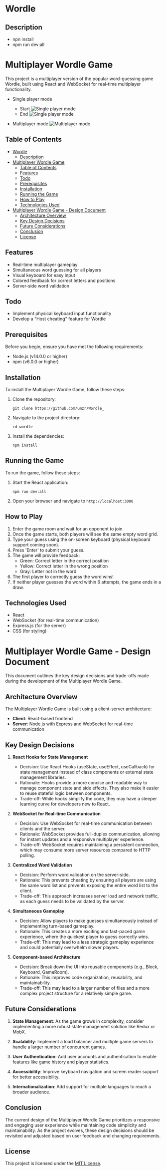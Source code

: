 # Wordle

## Description

- npn install
- npm run dev:all

# Multiplayer Wordle Game

This project is a multiplayer version of the popular word-guessing game Wordle, built using React and WebSocket for real-time multiplayer functionality.

- Single player mode

  - Start
    ![Single player mode](./image/single.gif)
  - End
    ![Single player mode](./image/single_end.gif)

- Multiplayer mode
  ![Multiplayer mode](./image/multi.gif)

## Table of Contents

- [Wordle](#wordle)
  - [Description](#description)
- [Multiplayer Wordle Game](#multiplayer-wordle-game)
  - [Table of Contents](#table-of-contents)
  - [Features](#features)
  - [Todo](#todo)
  - [Prerequisites](#prerequisites)
  - [Installation](#installation)
  - [Running the Game](#running-the-game)
  - [How to Play](#how-to-play)
  - [Technologies Used](#technologies-used)
- [Multiplayer Wordle Game - Design Document](#multiplayer-wordle-game---design-document)
  - [Architecture Overview](#architecture-overview)
  - [Key Design Decisions](#key-design-decisions)
  - [Future Considerations](#future-considerations)
  - [Conclusion](#conclusion)
  - [License](#license)

## Features

- Real-time multiplayer gameplay
- Simultaneous word guessing for all players
- Visual keyboard for easy input
- Colored feedback for correct letters and positions
- Server-side word validation

## Todo

- Implement physical keyboard input functionality
- Develop a "Host cheating" feature for Wordle

## Prerequisites

Before you begin, ensure you have met the following requirements:

- Node.js (v14.0.0 or higher)
- npm (v6.0.0 or higher)

## Installation

To install the Multiplayer Wordle Game, follow these steps:

1. Clone the repository:

   ```
   git clone https://github.com/umzr/Wordle_
   ```

2. Navigate to the project directory:

   ```
   cd wordle
   ```

3. Install the dependencies:
   ```
   npm install
   ```

## Running the Game

To run the game, follow these steps:

1. Start the React application:

   ```
   npm run dev:all
   ```

2. Open your browser and navigate to `http://localhost:3000`

## How to Play

1. Enter the game room and wait for an opponent to join.
2. Once the game starts, both players will see the same empty word grid.
3. Type your guess using the on-screen keyboard (physical keyboard support coming soon).
4. Press 'Enter' to submit your guess.
5. The game will provide feedback:
   - Green: Correct letter in the correct position
   - Yellow: Correct letter in the wrong position
   - Gray: Letter not in the word
6. The first player to correctly guess the word wins!
7. If neither player guesses the word within 6 attempts, the game ends in a draw.

## Technologies Used

- React
- WebSocket (for real-time communication)
- Express.js (for the server)
- CSS (for styling)

# Multiplayer Wordle Game - Design Document

This document outlines the key design decisions and trade-offs made during the development of the Multiplayer Wordle Game.

## Architecture Overview

The Multiplayer Wordle Game is built using a client-server architecture:

- **Client**: React-based frontend
- **Server**: Node.js with Express and WebSocket for real-time communication

## Key Design Decisions

1. **React Hooks for State Management**

   - Decision: Use React Hooks (useState, useEffect, useCallback) for state management instead of class components or external state management libraries.
   - Rationale: Hooks provide a more concise and readable way to manage component state and side effects. They also make it easier to reuse stateful logic between components.
   - Trade-off: While hooks simplify the code, they may have a steeper learning curve for developers new to React.

2. **WebSocket for Real-time Communication**

   - Decision: Use WebSocket for real-time communication between clients and the server.
   - Rationale: WebSocket provides full-duplex communication, allowing for instant updates and a responsive multiplayer experience.
   - Trade-off: WebSocket requires maintaining a persistent connection, which may consume more server resources compared to HTTP polling.

3. **Centralized Word Validation**

   - Decision: Perform word validation on the server-side.
   - Rationale: This prevents cheating by ensuring all players are using the same word list and prevents exposing the entire word list to the client.
   - Trade-off: This approach increases server load and network traffic, as each guess needs to be validated by the server.

4. **Simultaneous Gameplay**

   - Decision: Allow players to make guesses simultaneously instead of implementing turn-based gameplay.
   - Rationale: This creates a more exciting and fast-paced game experience, where the quickest player to guess correctly wins.
   - Trade-off: This may lead to a less strategic gameplay experience and could potentially overwhelm slower players.

5. **Component-based Architecture**
   - Decision: Break down the UI into reusable components (e.g., Block, Keyboard, GameRoom).
   - Rationale: This improves code organization, reusability, and maintainability.
   - Trade-off: This may lead to a larger number of files and a more complex project structure for a relatively simple game.

## Future Considerations

1. **State Management**: As the game grows in complexity, consider implementing a more robust state management solution like Redux or MobX.

2. **Scalability**: Implement a load balancer and multiple game servers to handle a larger number of concurrent games.

3. **User Authentication**: Add user accounts and authentication to enable features like game history and player statistics.

4. **Accessibility**: Improve keyboard navigation and screen reader support for better accessibility.

5. **Internationalization**: Add support for multiple languages to reach a broader audience.

## Conclusion

The current design of the Multiplayer Wordle Game prioritizes a responsive and engaging user experience while maintaining code simplicity and maintainability. As the project evolves, these design decisions should be revisited and adjusted based on user feedback and changing requirements.

## License

This project is licensed under the [MIT License](https://choosealicense.com/licenses/mit/).
